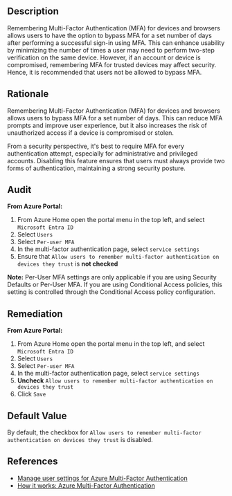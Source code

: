 ## Description

Remembering Multi-Factor Authentication (MFA) for devices and browsers allows users to have the option to bypass MFA for a set number of days after performing a successful sign-in using MFA. This can enhance usability by minimizing the number of times a user may need to perform two-step verification on the same device. However, if an account or device is compromised, remembering MFA for trusted devices may affect security. Hence, it is recommended that users not be allowed to bypass MFA.

## Rationale

Remembering Multi-Factor Authentication (MFA) for devices and browsers allows users to bypass MFA for a set number of days. This can reduce MFA prompts and improve user experience, but it also increases the risk of unauthorized access if a device is compromised or stolen.

From a security perspective, it's best to require MFA for every authentication attempt, especially for administrative and privileged accounts. Disabling this feature ensures that users must always provide two forms of authentication, maintaining a strong security posture.

## Audit

**From Azure Portal:**

1. From Azure Home open the portal menu in the top left, and select `Microsoft Entra ID`
2. Select `Users`
3. Select `Per-user MFA`
4. In the multi-factor authentication page, select `service settings`
5. Ensure that `Allow users to remember multi-factor authentication on devices they trust` is **not checked**

**Note:** Per-User MFA settings are only applicable if you are using Security Defaults or Per-User MFA. If you are using Conditional Access policies, this setting is controlled through the Conditional Access policy configuration.

## Remediation

**From Azure Portal:**

1. From Azure Home open the portal menu in the top left, and select `Microsoft Entra ID`
2. Select `Users`
3. Select `Per-user MFA`
4. In the multi-factor authentication page, select `service settings`
5. **Uncheck** `Allow users to remember multi-factor authentication on devices they trust`
6. Click `Save`

## Default Value

By default, the checkbox for `Allow users to remember multi-factor authentication on devices they trust` is disabled.

## References

- [Manage user settings for Azure Multi-Factor Authentication](https://docs.microsoft.com/en-us/azure/active-directory/authentication/howto-mfa-userdevicesettings)
- [How it works: Azure Multi-Factor Authentication](https://docs.microsoft.com/en-us/azure/active-directory/authentication/concept-mfa-howitworks)

